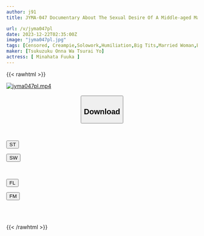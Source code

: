 ```yaml
---
author: j91
title: JYMA-047 Documentary About The Sexual Desire Of A Middle-aged Man. Sweaty Sex Between A Fallen Wife With A Plump And Lustful Body And An Old Man. A Wife With Big Breasts And An Ass Who Is Raped All Day Long. Soka Minamihata

url: /v/jyma047pl
date: 2023-12-22T02:35:00Z
image: "jyma047pl.jpg"
tags: [Censored, Creampie,Solowork,Humiliation,Big Tits,Married Woman,BBW,Huge Butt	]
maker: [Tsukuzuku Onna Wa Tsurai Yo]
actress: [ Minahata Fuuka ]
---
```



{{< rawhtml >}}

<div class="video" data-videoid="1W1ADOoZv8FeoP6">
    <a href="javascript:;">
        <img src="/v/jyma047pl/jyma047pl.jpg" width="WIDTH" height="HEIGHT" alt="jyma047pl.mp4" loading="lazy">
    </a>
</div>

<script type="text/javascript" src="https://j91.asia/asset/on-demand-st.js"></script>

<br>
  <link rel="stylesheet" href="https://j91.asia/asset/bs5.css">
  
  <center>
  <button class="btn btn-primary" type="button" data-bs-toggle="collapse" data-bs-target=".multi-collapse" aria-expanded="false" aria-controls="multiCollapseExample1 multiCollapseExample2"><h2>Download</h2></button></center>
</p>
<div class="row">
  <div class="col">
    <div class="collapse multi-collapse" id="multiCollapseExample1">
      <div class="card card-body">
	      	      <br>
<div class="buttons">  
<p><a href="https://streamtape.to/v/1W1ADOoZv8FeoP6" target="_blank"><button class="btn-hover color-3"><i class="fa fa-download"></i> ST</button></a></p>
<p><a href="https://flaswish.com/p1xwrqq8hgiw" target="_blank"><button class="btn-hover color-2"><i class="fa fa-download"></i> SW</button></a></p></div>
    </div>
  </div>
</div>
  <div class="col">
    <div class="collapse multi-collapse" id="multiCollapseExample2">
      <div class="card card-body">
	      <br>
<div class="buttons">
<p><a href="javascript:;" target="_blank"><button class="btn-hover color-9"><i class="fa fa-download"></i> FL</button></a></p>
<p><a href="javascript:;" target="_blank"><button class="btn-hover color-8"><i class="fa fa-download"></i> FM</button></a></p></div>
<br><br>
      </div>
    </div>
  </div>
</div>

{{< /rawhtml >}}